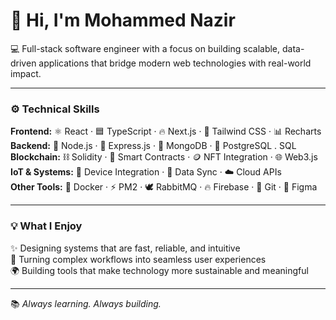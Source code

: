 # 👋 Hi, I'm Mohammed Nazir

💻 Full-stack software engineer with a focus on building scalable, data-driven applications that bridge modern web technologies with real-world impact.

---

### ⚙️ Technical Skills

**Frontend:** ⚛️ React · 🟦 TypeScript · 🔥 Next.js · 🎨 Tailwind CSS · 📊 Recharts  
**Backend:** 🧠 Node.js · 🚀 Express.js · 🍃 MongoDB · 🐘 PostgreSQL  . SQL
**Blockchain:** ⛓️ Solidity · 💎 Smart Contracts · 🪙 NFT Integration · 🌐 Web3.js  
**IoT & Systems:** 🤖 Device Integration · 📡 Data Sync · ☁️ Cloud APIs  
**Other Tools:** 🐳 Docker · ⚡ PM2 · 🕊️ RabbitMQ · 🔥 Firebase · 🧭 Git · 🎨 Figma  

---

### 💡 What I Enjoy
✨ Designing systems that are fast, reliable, and intuitive  
🧩 Turning complex workflows into seamless user experiences  
🌍 Building tools that make technology more sustainable and meaningful  

---

📚 *Always learning. Always building.*  
